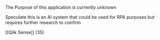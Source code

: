 The Purpose of this application is currently unknown

Speculate this is an AI system that could be used for RPA purposes but requires further research to confirm

[[Qlik Sense]] (35)